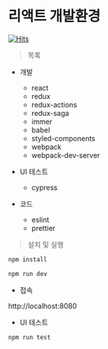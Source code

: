 # 리액트 개발환경

[![Hits](https://hits.seeyoufarm.com/api/count/incr/badge.svg?url=https%3A%2F%2Fgithub.com%2FJunH-K%2Freact-dev-env)](https://hits.seeyoufarm.com)

> 목록
* 개발
    * react
    * redux
    * redux-actions
    * redux-saga
    * immer
    * babel
    * styled-components
    * webpack
    * webpack-dev-server

* UI 테스트
    * cypress

* 코드
    * eslint
    * prettier


> 설치 및 실행

```javascript
npm install
```

```javascript
npm run dev
```

* 접속

http://localhost:8080

* UI 테스트  
```javascript
npm run test
```




